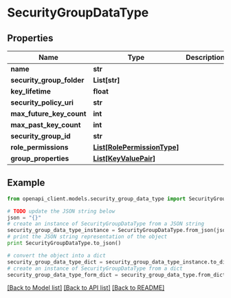 # SecurityGroupDataType


## Properties
Name | Type | Description | Notes
------------ | ------------- | ------------- | -------------
**name** | **str** |  | [optional] 
**security_group_folder** | **List[str]** |  | [optional] 
**key_lifetime** | **float** |  | [optional] 
**security_policy_uri** | **str** |  | [optional] 
**max_future_key_count** | **int** |  | [optional] 
**max_past_key_count** | **int** |  | [optional] 
**security_group_id** | **str** |  | [optional] 
**role_permissions** | [**List[RolePermissionType]**](RolePermissionType.md) |  | [optional] 
**group_properties** | [**List[KeyValuePair]**](KeyValuePair.md) |  | [optional] 

## Example

```python
from openapi_client.models.security_group_data_type import SecurityGroupDataType

# TODO update the JSON string below
json = "{}"
# create an instance of SecurityGroupDataType from a JSON string
security_group_data_type_instance = SecurityGroupDataType.from_json(json)
# print the JSON string representation of the object
print SecurityGroupDataType.to_json()

# convert the object into a dict
security_group_data_type_dict = security_group_data_type_instance.to_dict()
# create an instance of SecurityGroupDataType from a dict
security_group_data_type_form_dict = security_group_data_type.from_dict(security_group_data_type_dict)
```
[[Back to Model list]](../README.md#documentation-for-models) [[Back to API list]](../README.md#documentation-for-api-endpoints) [[Back to README]](../README.md)


